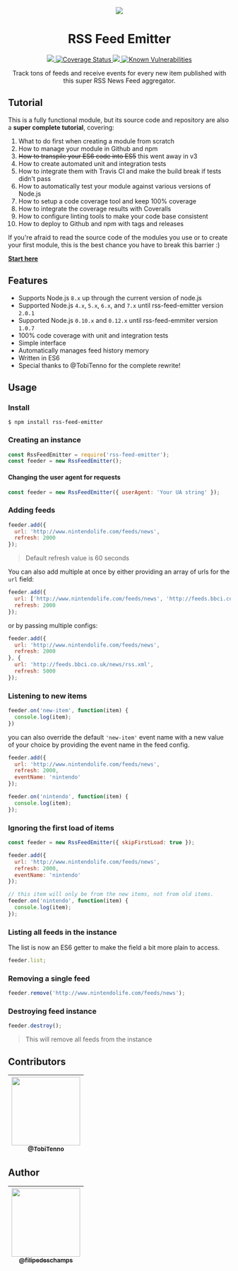 <p align="center">
  <img src="https://raw.githubusercontent.com/filipedeschamps/rss-feed-emitter/master/content/logo.gif">
</p>

<h1 align="center">RSS Feed Emitter</h1>

<p align="center">
  <a href="https://travis-ci.com/filipedeschamps/rss-feed-emitter">
    <img src="https://travis-ci.com/filipedeschamps/rss-feed-emitter.svg?branch=master">
  </a>
  <a href='https://coveralls.io/github/filipedeschamps/rss-feed-emitter'>
    <img src='https://coveralls.io/repos/github/filipedeschamps/rss-feed-emitter/badge.svg' alt='Coverage Status' />
  </a>
  <a href="https://www.npmjs.com/package/rss-feed-emitter">
    <img src="https://badge.fury.io/js/rss-feed-emitter.svg">
  </a>
  <a href="https://snyk.io/test/github/filipedeschamps/rss-feed-emitter">
  <img src="https://snyk.io/test/github/filipedeschamps/rss-feed-emitter/badge.svg" alt="Known Vulnerabilities" data-canonical-src="https://snyk.io/test/github/filipedeschamps/rss-feed-emitter" style="max-width:100%;">
</a>
</p>

<p align="center">
  Track tons of feeds and receive events for every new item published with this super RSS News Feed aggregator.
</p>


## Tutorial

This is a fully functional module, but its source code and repository are also a **super complete tutorial**, covering:

 1. What to do first when creating a module from scratch
 0. How to manage your module in Github and npm
 0. ~~How to transpile your ES6 code into ES5~~ this went away in v3
 0. How to create automated unit and integration tests
 0. How to integrate them with Travis CI and make the build break if tests didn't pass
 0. How to automatically test your module against various versions of Node.js
 0. How to setup a code coverage tool and keep 100% coverage
 0. How to integrate the coverage results with Coveralls
 0. How to configure linting tools to make your code base consistent
 0. How to deploy to Github and npm with tags and releases

If you're afraid to read the source code of the modules you use or to create your first module, this is the best chance you have to break this barrier :)

**[Start here](https://github.com/filipedeschamps/rss-feed-emitter/issues/119)**


## Features

 * Supports Node.js `8.x` up through the current version of node.js
 * Supported Node.js  `4.x`, `5.x`, `6.x`, and `7.x` until rss-feed-emitter version `2.0.1`
 * Supported Node.js `0.10.x` and `0.12.x` until rss-feed-emmiter version `1.0.7`
 * 100% code coverage with unit and integration tests
 * Simple interface
 * Automatically manages feed history memory
 * Written in ES6
 * Special thanks to @TobiTenno for the complete rewrite!


## Usage


### Install

```
$ npm install rss-feed-emitter
```


### Creating an instance

```js
const RssFeedEmitter = require('rss-feed-emitter');
const feeder = new RssFeedEmitter();
```

#### Changing the user agent for requests

```js
const feeder = new RssFeedEmitter({ userAgent: 'Your UA string' });
```

### Adding feeds

```js
feeder.add({
  url: 'http://www.nintendolife.com/feeds/news',
  refresh: 2000
});
```

> Default refresh value is 60 seconds

You can also add multiple at once by either providing an array of urls for the `url` field:
```js
feeder.add({
  url: ['http://www.nintendolife.com/feeds/news', 'http://feeds.bbci.co.uk/news/rss.xml' ],
  refresh: 2000
});
```

or by passing multiple configs:
```js
feeder.add({
  url: 'http://www.nintendolife.com/feeds/news',
  refresh: 2000
}, {
  url: 'http://feeds.bbci.co.uk/news/rss.xml',
  refresh: 5000
});
```

### Listening to new items

```js
feeder.on('new-item', function(item) {
  console.log(item);
})
```

you can also override the default `'new-item'` event name with a new value of your choice by providing the event name in the feed config.
```js
feeder.add({
  url: 'http://www.nintendolife.com/feeds/news',
  refresh: 2000,
  eventName: 'nintendo'
});

feeder.on('nintendo', function(item) {
  console.log(item);
});
```

### Ignoring the first load of items
```js
const feeder = new RssFeedEmitter({ skipFirstLoad: true });

feeder.add({
  url: 'http://www.nintendolife.com/feeds/news',
  refresh: 2000,
  eventName: 'nintendo'
});

// this item will only be from the new items, not from old items.
feeder.on('nintendo', function(item) {
  console.log(item);
});
```

### Listing all feeds in the instance
The list is now an ES6 getter to make the field a bit more plain to access.
```js
feeder.list;
```

### Removing a single feed

``` js
feeder.remove('http://www.nintendolife.com/feeds/news');
```


### Destroying feed instance

``` js
feeder.destroy();
```
> This will remove all feeds from the instance


## Contributors

| [<img src="https://avatars3.githubusercontent.com/u/7128721?s=400&v=4" width="155"><br><sub>@TobiTenno</sub>](https://github.com/TobiTenno) |
| :---: |

## Author

| [<img src="https://avatars0.githubusercontent.com/u/4248081?v=3&s=115" width="155"><br><sub>@filipedeschamps</sub>](https://github.com/filipedeschamps) |
| :---: |
